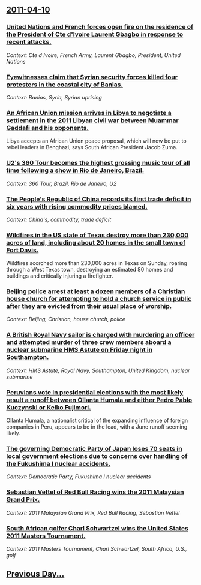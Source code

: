 ## [2011-04-10](/news/2011/04/10/index.md)

### [United Nations and French forces open fire on the residence of the President of Cte d'Ivoire Laurent Gbagbo in response to recent attacks. ](/news/2011/04/10/united-nations-and-french-forces-open-fire-on-the-residence-of-the-president-of-cote-d-ivoire-laurent-gbagbo-in-response-to-recent-attacks.md)
_Context: Cte d'Ivoire, French Army, Laurent Gbagbo, President, United Nations_

### [Eyewitnesses claim that Syrian security forces killed four protesters in the coastal city of Banias. ](/news/2011/04/10/eyewitnesses-claim-that-syrian-security-forces-killed-four-protesters-in-the-coastal-city-of-banias.md)
_Context: Banias, Syria, Syrian uprising_

### [An African Union mission arrives in Libya to negotiate a settlement in the 2011 Libyan civil war between Muammar Gaddafi and his opponents. ](/news/2011/04/10/an-african-union-mission-arrives-in-libya-to-negotiate-a-settlement-in-the-2011-libyan-civil-war-between-muammar-gaddafi-and-his-opponents.md)
Libya accepts an African Union peace proposal, which will now be put to rebel leaders in Benghazi, says South African President Jacob Zuma.

### [U2's 360 Tour becomes the highest grossing music tour of all time following a show in Rio de Janeiro, Brazil. ](/news/2011/04/10/u2-s-360deg-tour-becomes-the-highest-grossing-music-tour-of-all-time-following-a-show-in-rio-de-janeiro-brazil.md)
_Context: 360 Tour, Brazil, Rio de Janeiro, U2_

### [The People's Republic of China records its first trade deficit in six years with rising commodity prices blamed. ](/news/2011/04/10/the-people-s-republic-of-china-records-its-first-trade-deficit-in-six-years-with-rising-commodity-prices-blamed.md)
_Context: China's, commodity, trade deficit_

### [Wildfires in the US state of Texas destroy more than 230,000 acres of land, including about 20 homes in the small town of Fort Davis. ](/news/2011/04/10/wildfires-in-the-us-state-of-texas-destroy-more-than-230-000-acres-of-land-including-about-20-homes-in-the-small-town-of-fort-davis.md)
Wildfires scorched more than 230,000 acres in Texas on Sunday, roaring through a West Texas town, destroying an estimated 80 homes and buildings and critically injuring a firefighter.

### [Beijing police arrest at least a dozen members of a Christian house church for attempting to hold a church service in public after they are evicted from their usual place of worship. ](/news/2011/04/10/beijing-police-arrest-at-least-a-dozen-members-of-a-christian-house-church-for-attempting-to-hold-a-church-service-in-public-after-they-are.md)
_Context: Beijing, Christian, house church, police_

### [A British Royal Navy sailor is charged with murdering an officer and attempted murder of three crew members aboard a nuclear submarine HMS Astute on Friday night in Southampton. ](/news/2011/04/10/a-british-royal-navy-sailor-is-charged-with-murdering-an-officer-and-attempted-murder-of-three-crew-members-aboard-a-nuclear-submarine-hms-a.md)
_Context: HMS Astute, Royal Navy, Southampton, United Kingdom, nuclear submarine_

### [Peruvians vote in presidential elections with the most likely result a runoff between Ollanta Humala and either Pedro Pablo Kuczynski or Keiko Fujimori. ](/news/2011/04/10/peruvians-vote-in-presidential-elections-with-the-most-likely-result-a-runoff-between-ollanta-humala-and-either-pedro-pablo-kuczynski-or-kei.md)
Ollanta Humala, a nationalist critical of the expanding influence of foreign companies in Peru, appears to be in the lead, with a June runoff seeming likely.

### [The governing Democratic Party of Japan loses 70 seats in local government elections due to concerns over handling of the Fukushima I nuclear accidents. ](/news/2011/04/10/the-governing-democratic-party-of-japan-loses-70-seats-in-local-government-elections-due-to-concerns-over-handling-of-the-fukushima-i-nuclea.md)
_Context: Democratic Party, Fukushima I nuclear accidents_

### [Sebastian Vettel of Red Bull Racing wins the 2011 Malaysian Grand Prix. ](/news/2011/04/10/sebastian-vettel-of-red-bull-racing-wins-the-2011-malaysian-grand-prix.md)
_Context: 2011 Malaysian Grand Prix, Red Bull Racing, Sebastian Vettel_

### [South African golfer Charl Schwartzel wins the United States 2011 Masters Tournament. ](/news/2011/04/10/south-african-golfer-charl-schwartzel-wins-the-united-states-2011-masters-tournament.md)
_Context: 2011 Masters Tournament, Charl Schwartzel, South Africa, U.S., golf_

## [Previous Day...](/news/2011/04/9/index.md)


